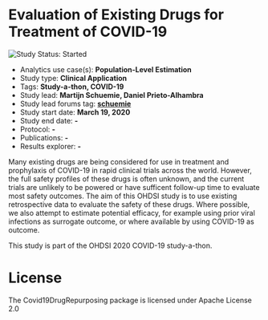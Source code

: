 Evaluation of Existing Drugs for Treatment of COVID-19
======================================================

<img src="https://img.shields.io/badge/Study%20Status-Started-blue.svg" alt="Study Status: Started">

- Analytics use case(s): **Population-Level Estimation**
- Study type: **Clinical Application**
- Tags: **Study-a-thon, COVID-19**
- Study lead: **Martijn Schuemie, Daniel Prieto-Alhambra**
- Study lead forums tag: **[schuemie](https://forums.ohdsi.org/u/schuemie)**
- Study start date: **March 19, 2020**
- Study end date: **-**
- Protocol: **-**
- Publications: **-**
- Results explorer: **-**

Many existing drugs are being considered for use in treatment and prophylaxis of COVID-19 in rapid clinical trials across the world. However, the full safety profiles of these drugs is often unknown, and the current trials are unlikely to be powered or have sufficent follow-up time to evaluate most safety outcomes. The aim of this OHDSI study is to use existing retrospective data to evaluate the safety of these drugs. Where possible, we also attempt to estimate potential efficacy, for example using prior viral infections as surrogate outcome, or where available by using COVID-19 as outcome.

This study is part of the OHDSI 2020 COVID-19 study-a-thon.

License
=======
The Covid19DrugRepurposing package is licensed under Apache License 2.0
